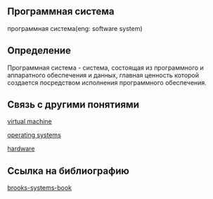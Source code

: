 ## Программная система
программная система(eng: software system) 

## Определение
Программная система - система, состоящая из программного и аппаратного обеспечения и данных, главная ценность которой создается посредством исполнения программного обеспечения.
## Связь с другими понятиями

[virtual machine](https://github.com/vernikkkkkkkkkkkkkkkkkkk/concept/blob/main/virtual%20machines/virtual%20machines/virtual%20machines.md)

[operating systems](https://github.com/vernikkkkkkkkkkkkkkkkkkk/concept/blob/main/virtual%20machines/virtual%20machines/operating%20systems.md)

[hardware](https://github.com/vernikkkkkkkkkkkkkkkkkkk/concept/blob/main/virtual%20machines/virtual%20machines/hardware.md)

## Cсылка на библиографию
[brooks-systems-book](https://github.com/vernikkkkkkkkkkkkkkkkkkk/concept/blob/main/bibliography/virtual%20machines/brooks-systems-book.md)
